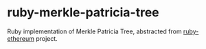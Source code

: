 # ruby-merkle-patricia-tree
Ruby implementation of Merkle Patricia Tree, abstracted from [ruby-ethereum](https://github.com/cryptape/ruby-ethereum) project.
